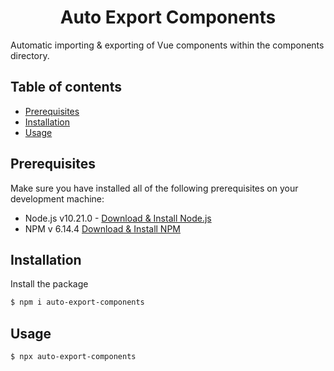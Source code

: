 <div align="center">
  <h1>Auto Export Components</h1>
</div>

Automatic importing & exporting of Vue components within the components directory.

## Table of contents

- [Prerequisites](#prerequisites)
- [Installation](#installation)
- [Usage](#usage)

## Prerequisites
Make sure you have installed all of the following prerequisites on your development machine:

- Node.js v10.21.0 - [Download & Install Node.js](https://nodejs.org/en/download/)
- NPM v 6.14.4 [Download & Install NPM](https://www.npmjs.com/get-npm)

## Installation

Install the package
```bash
$ npm i auto-export-components
```

## Usage
```bash
$ npx auto-export-components
```

